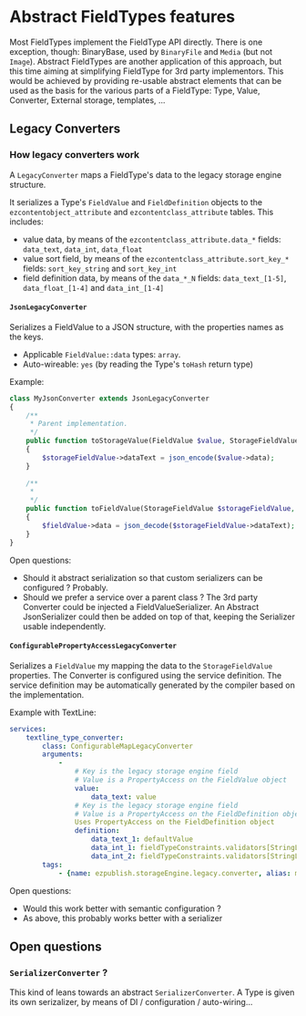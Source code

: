 # Abstract FieldTypes features

Most FieldTypes implement the FieldType API directly. There is one exception, though: BinaryBase, used by
`BinaryFile` and `Media` (but not `Image`). Abstract FieldTypes are another application of this approach,
but this time aiming at simplifying FieldType for 3rd party implementors. This would be achieved by
providing re-usable abstract elements that can be used as the basis for the various parts of a FieldType:
Type, Value, Converter, External storage, templates, ...

## Legacy Converters

### How legacy converters work
A `LegacyConverter` maps a FieldType's data to the legacy storage engine structure.

It serializes a Type's `FieldValue` and `FieldDefinition` objects to the `ezcontentobject_attribute`
and `ezcontentclass_attribute` tables. This includes:
- value data, by means of the `ezcontentclass_attribute.data_*` fields: `data_text`, `data_int`, `data_float`
- value sort field, by means of the `ezcontentclass_attribute.sort_key_*` fields: `sort_key_string` and `sort_key_int`
- field definition data, by means of the `data_*_N` fields: `data_text_[1-5]`, `data_float_[1-4]` and `data_int_[1-4]`

#### `JsonLegacyConverter`
Serializes a FieldValue to a JSON structure, with the properties names as the keys.

- Applicable `FieldValue::data` types: `array`.
- Auto-wireable: `yes` (by reading the Type's `toHash` return type)

Example:

```php
class MyJsonConverter extends JsonLegacyConverter
{
    /**
     * Parent implementation.
     */
    public function toStorageValue(FieldValue $value, StorageFieldValue $storageFieldValue)
    {
        $storageFieldValue->dataText = json_encode($value->data);
    }
    
    /**
     *
     */
    public function toFieldValue(StorageFieldValue $storageFieldValue, FieldValue $value)
    {
        $fieldValue->data = json_decode($storageFieldValue->dataText);
    }
}
```

Open questions:
- Should it abstract serialization so that custom serializers can be configured ? Probably.
- Should we prefer a service over a parent class ? The 3rd party Converter could be injected
  a FieldValueSerializer. An Abstract JsonSerializer could then be added on top of that, keeping
  the Serializer usable independently.

#### `ConfigurablePropertyAccessLegacyConverter`
Serializes a `FieldValue` my mapping the data to the `StorageFieldValue` properties.
The Converter is configured using the service definition. The service definition may be automatically
generated by the compiler based on the implementation.
 
Example with TextLine:
```yaml
services:
    textline_type_converter:
        class: ConfigurableMapLegacyConverter
        arguments:
            -
                # Key is the legacy storage engine field
                # Value is a PropertyAccess on the FieldValue object 
                value:
                    data_text: value
                # Key is the legacy storage engine field
                # Value is a PropertyAccess on the FieldDefinition object 
                Uses PropertyAccess on the FieldDefinition object
                definition: 
                    data_text_1: defaultValue
                    data_int_1: fieldTypeConstraints.validators[StringLengthValidator][minStringLength]
                    data_int_2: fieldTypeConstraints.validators[StringLengthValidator][maxStringLength]
        tags:
            - {name: ezpublish.storageEngine.legacy.converter, alias: my_fieldtype}
```

Open questions:
- Would this work better with semantic configuration ?
- As above, this probably works better with a serializer

## Open questions

### `SerializerConverter` ?

This kind of leans towards an abstract `SerializerConverter`.
A Type is given its own serizalizer, by means of DI  / configuration / auto-wiring... 
